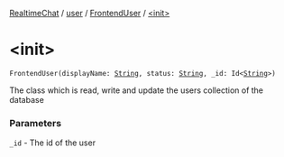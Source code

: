 [RealtimeChat](../../index.md) / [user](../index.md) / [FrontendUser](index.md) / [&lt;init&gt;](./-init-.md)

# &lt;init&gt;

`FrontendUser(displayName: `[`String`](https://kotlinlang.org/api/latest/jvm/stdlib/kotlin/-string/index.html)`, status: `[`String`](https://kotlinlang.org/api/latest/jvm/stdlib/kotlin/-string/index.html)`, _id: Id<`[`String`](https://kotlinlang.org/api/latest/jvm/stdlib/kotlin/-string/index.html)`>)`

The class which is read, write and update the users collection of the database

### Parameters

`_id` - The id of the user